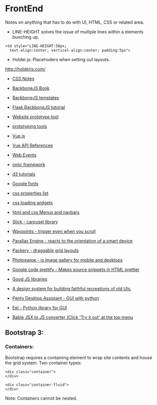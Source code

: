 # FrontEnd
Notes on anything that has to do with UI, HTML, CSS or related area. 


* LINE-HEIGHT solves the issue of multiple lines within a <td></td> elements
  bunching up.
```
<td style="LINE-HEIGHT:50px;
  text-align:center; vertical-align:center; padding:5px">
```
* Holder.js:
Placehoders when setting out layouts.

http://holderjs.com/

* [CSS Notes](https://github.com/bdastur/notes/tree/master/frontend/css.md)

* [BackboneJS Book](https://addyosmani.com/backbone-fundamentals/#backbone-basics)
* [BackboneJS templates](https://www.tutorialrepublic.com/twitter-bootstrap-tutorial/bootstrap-grid-examples.php)
* [Flask BackboneJS tutorial](http://simplectic.com/blog/2014/flask-todomvc-part1/)
* [Website prototype tool](https://www.justinmind.com/examples)
* [prototyping tools](https://www.shopify.com/partners/blog/62745923-5-of-the-best-prototyping-tools-to-test-out-your-web-and-mobile-designs)
* [Vue.js](https://vuejs.org/v2/guide/index.html)
* [Vue API Referencee](https://vuejs.org/v2/api/#Instance-Properties)
* [Web Events](https://developer.mozilla.org/en-US/docs/Web/Events)
* [ionic framework](https://ionicframework.com/docs/v1/components/)
* [d3 tutorials](https://github.com/d3/d3/wiki/Tutorials)
* [Google fonts](https://developers.google.com/fonts/docs/getting_started)
* [css properties list](https://htmldog.com/references/css/properties/)
* [css loading widgets](https://loading.io/css/)
* [html and css Menus and navbars](https://www.w3schools.com/howto/howto_css_icon_bar.asp)

* [Slick - carousel library](https://kenwheeler.github.io/slick/)
* [Waypoints - trigger even when you scroll](http://imakewebthings.com/waypoints/guides/getting-started/)
* [Parallax Engine - reacts to the orientation of a smart device](https://github.com/wagerfield/parallax)
* [Packery - draggable grid layouts](https://packery.metafizzy.co/)
* [Photoswipe - js image gallery for mobile and desktops](https://github.com/dimsemenov/photoswipe)
* [Google code prettify - Makes source snippets in HTML prettier](https://github.com/googlearchive/code-prettify)
* [Good JS libraries](https://getflywheel.com/layout/best-javascript-libraries-frameworks-2020/)
* [A design system for building faithful recreations of old UIs.](https://botoxparty.github.io/XP.css/)
* [Penty Desktop Assistant - GUI with python](https://github.com/JeswinSunsi/PentyDesktopAssistant)
* [Eel - Python library for GUI](https://github.com/samuelhwilliams/Eel/)
* [Bable JSX to JS converter (Click 'Try it out' at the top menu](https://babeljs.io/)

## Bootstrap 3:

### Containers:
Bootstrap requires a containing element to wrap site contents and house the grid system.
Two container types:
```
<div class="container">
</div>
```

```
<div class="container-fluid">
</div>
```

Note: Containers cannot be nested.


